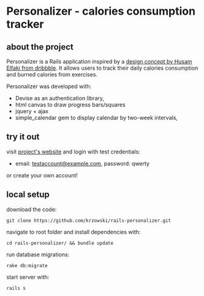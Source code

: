# Personalizer - calories consumption tracker  

## about the project
Personalizer is a Rails application inspired by a [design concept by Husam Elfaki from dribbble](https://dribbble.com/shots/2457364-Shot-098-Calories-Calculator). It allows users to track their daily calories consumption and burned calories from exercises. 


Personalizer was developed with:

* Devise as an authentication library, 
* html canvas to draw progress bars/squares
* jquery + ajax
* simple_calendar gem to display calendar by two-week intervals, 

## try it out
visit [project's website](http://personalizer.herokuapp.com) and login with test credentials:

* email: testaccount@example.com, password: qwerty

or create your own account!

## local setup
download the code:

    git clone https://github.com/krzowski/rails-personalizer.git

navigate to root folder and install dependencies with:

    cd rails-personalizer/ && bundle update

run database migrations:

    rake db:migrate

start server with:

    rails s

